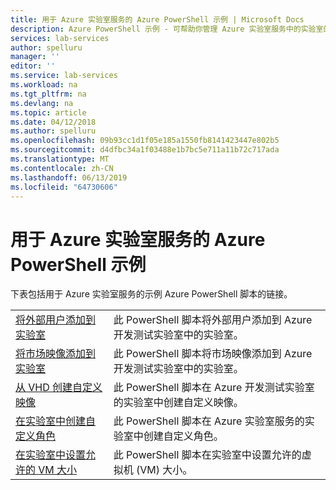 ```yaml
---
title: 用于 Azure 实验室服务的 Azure PowerShell 示例 | Microsoft Docs
description: Azure PowerShell 示例 - 可帮助你管理 Azure 实验室服务中的实验室的脚本
services: lab-services
author: spelluru
manager: ''
editor: ''
ms.service: lab-services
ms.workload: na
ms.tgt_pltfrm: na
ms.devlang: na
ms.topic: article
ms.date: 04/12/2018
ms.author: spelluru
ms.openlocfilehash: 09b93cc1d1f05e185a1550fb8141423447e802b5
ms.sourcegitcommit: d4dfbc34a1f03488e1b7bc5e711a11b72c717ada
ms.translationtype: MT
ms.contentlocale: zh-CN
ms.lasthandoff: 06/13/2019
ms.locfileid: "64730606"
---
```

# <a name="azure-powershell-samples-for-azure-lab-services"></a>用于 Azure 实验室服务的 Azure PowerShell 示例

下表包括用于 Azure 实验室服务的示例 Azure PowerShell 脚本的链接。

| |  |
|---|---|
|[将外部用户添加到实验室](scripts/add-external-user-to-lab.md?toc=%2fpowershell%2fmodule%2ftoc.json)| 此 PowerShell 脚本将外部用户添加到 Azure 开发测试实验室中的实验室。 |
|[将市场映像添加到实验室](scripts/add-marketplace-images-to-lab.md?toc=%2fpowershell%2fmodule%2ftoc.json)| 此 PowerShell 脚本将市场映像添加到 Azure 开发测试实验室中的实验室。 |
|[从 VHD 创建自定义映像](scripts/create-custom-image-from-vhd.md?toc=%2fpowershell%2fmodule%2ftoc.json)| 此 PowerShell 脚本在 Azure 开发测试实验室的实验室中创建自定义映像。 |
|[在实验室中创建自定义角色](scripts/create-custom-role-in-lab.md?toc=%2fpowershell%2fmodule%2ftoc.json)| 此 PowerShell 脚本在 Azure 实验室服务的实验室中创建自定义角色。 |
|[在实验室中设置允许的 VM 大小](scripts/set-allowed-vm-sizes-in-lab.md?toc=%2fpowershell%2fmodule%2ftoc.json)| 此 PowerShell 脚本在实验室中设置允许的虚拟机 (VM) 大小。 |

